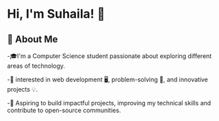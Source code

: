 # Hi, I'm Suhaila! 👋

## 🌟 About Me
-🎓I'm a Computer Science student passionate about exploring different areas of technology.

-🌱 interested in web development 🖥️, problem-solving 🧠, and innovative projects 💡.

-🎯 Aspiring to build impactful projects, improving my technical skills and contribute to open-source communities.




